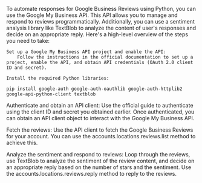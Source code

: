 To automate responses for Google Business Reviews using Python, you can use the Google My Business API. This API allows you to manage and respond to reviews programmatically. Additionally, you can use a sentiment analysis library like TextBlob to analyze the content of user's responses and decide on an appropriate reply. Here's a high-level overview of the steps you need to take:

    Set up a Google My Business API project and enable the API:
        Follow the instructions in the official documentation to set up a project, enable the API, and obtain API credentials (OAuth 2.0 client ID and secret).

    Install the required Python libraries:

`pip install google-auth google-auth-oauthlib google-auth-httplib2 google-api-python-client textblob`

Authenticate and obtain an API client:
Use the official guide to authenticate using the client ID and secret you obtained earlier. Once authenticated, you can obtain an API client object to interact with the Google My Business API.

Fetch the reviews:
Use the API client to fetch the Google Business Reviews for your account. You can use the accounts.locations.reviews.list method to achieve this.

Analyze the sentiment and respond to reviews:
Loop through the reviews, use TextBlob to analyze the sentiment of the review content, and decide on an appropriate reply based on the number of stars and the sentiment. Use the accounts.locations.reviews.reply method to reply to the reviews.
